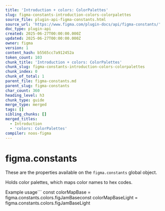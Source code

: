 ```yaml
---
title: 'Introduction + colors: ColorPalettes'
slug: figma-constants-introduction-colors-colorpalettes
source_file: plugin-api-figma-constants.html
source_url: 'https://www.figma.com/plugin-docs/api/figma-constants/'
doc_type: plugin-api
created: 2025-06-27T00:00:00.000Z
updated: 2025-06-27T00:00:00.000Z
owner: figma
version: 1
content_hash: b5565cc7a912452a
token_count: 103
chunk_title: 'Introduction + colors: ColorPalettes'
chunk_slug: figma-constants-introduction-colors-colorpalettes
chunk_index: 0
chunk_of_total: 1
parent_file: figma-constants.md
parent_slug: figma-constants
char_count: 360
heading_level: h3
chunk_type: guide
merge_type: merged
tags: []
sibling_chunks: []
merged_titles:
  - Introduction
  - 'colors: ColorPalettes'
compiler: noos-figma
---
```


# figma.constants

These are the properties available on the `figma.constants` global object.

Holds color palettes, which maps color names to hex codes.

Example usage```
const colorMapBase = figma.constants.colors.figJamBaseconst colorMapBaseLight = figma.constants.colors.figJamBaseLight
```[View more →](/plugin-docs/api/properties/figma-constants-colors/)
